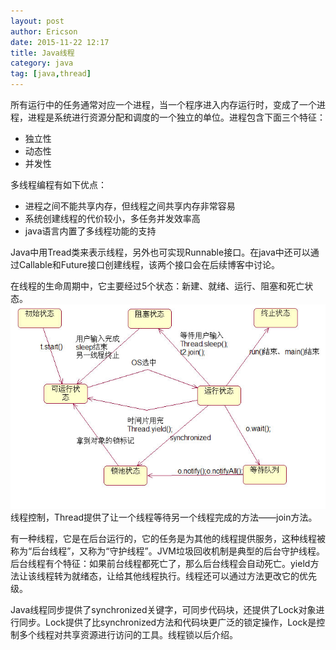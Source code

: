```yaml
---
layout: post
author: Ericson
date: 2015-11-22 12:17
title: Java线程
category: java
tag: [java,thread]
---
```


所有运行中的任务通常对应一个进程，当一个程序进入内存运行时，变成了一个进程，进程是系统进行资源分配和调度的一个独立的单位。进程包含下面三个特征：
<ul>
    <li>独立性</li>
    <li>动态性</li>
    <li>并发性</li>
</ul>
多线程编程有如下优点：
<ul>
    <li>进程之间不能共享内存，但线程之间共享内存非常容易</li>
    <li>系统创建线程的代价较小，多任务并发效率高</li>
    <li>java语言内置了多线程功能的支持</li>
</ul>
Java中用Tread类来表示线程，另外也可实现Runnable接口。在java中还可以通过Callable和Future接口创建线程，该两个接口会在后续博客中讨论。

在线程的生命周期中，它主要经过5个状态：新建、就绪、运行、阻塞和死亡状态。
![thread state](/public/img/java/threadstates.jpg)
线程控制，Thread提供了让一个线程等待另一个线程完成的方法——join方法。

有一种线程，它是在后台运行的，它的任务是为其他的线程提供服务，这种线程被称为“后台线程”，又称为“守护线程”。JVM垃圾回收机制是典型的后台守护线程。后台线程有个特征：如果前台线程都死亡了，那么后台线程会自动死亡。yield方法让该线程转为就绪态，让给其他线程执行。线程还可以通过方法更改它的优先级。

Java线程同步提供了synchronized关键字，可同步代码块，还提供了Lock对象进行同步。Lock提供了比synchronized方法和代码块更广泛的锁定操作，Lock是控制多个线程对共享资源进行访问的工具。线程锁以后介绍。